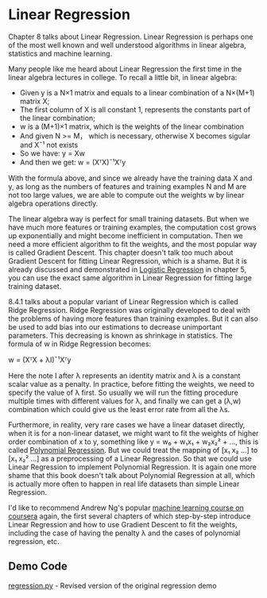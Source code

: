 # Linear Regression

Chapter 8 talks about Linear Regression. Linear Regression is perhaps one of the most well known and well understood algorithms in linear algebra, statistics and machine learning.

Many people like me heard about Linear Regression the first time in the linear algebra lectures in college. To recall a little bit, in linear algebra:
- Given y is a N&#00215;1 matrix and equals to a linear combination of a N&#00215;(M+1) matrix X;
- The first column of X is all constant 1, represents the constants part of the linear combination;
- w is a (M+1)&#00215;1 matrix, which is the weights of the linear combination
- And given N >= M， which is necessary, otherwise X becomes sigular and X&#00175;&#00185; not exists
- So we have: y = Xw
- And then we get: w = (X&#07488;X)&#00175;&#00185;X&#07488;y

With the formula above, and since we already have the training data X and y, as long as the numbers of features and training examples N and M are not too large values, we are able to compute out the weights w by linear algebra operations directly. 

The linear algebra way is perfect for small training datasets. But when we have much more features or training examples, the computation cost grows up exponentially and might become inefficient in computation. Then we need a more efficient algorithm to fit the weights, and the most popular way is called Gradient Descent. This chapter doesn't talk too much about Gradient Descent for fitting Linear Regression, which is a shame. But it is already discussed and demonstrated in [Logistic Regression](../ch05/README.md) in chapter 5, you can use the exact same algorithm in Linear Regression for fitting large training dataset.

8.4.1 talks about a popular variant of Linear Regression which is called Ridge Regression. Ridge Regression was originally developed to deal with the problems of having more features than training examples. But it can also be used to add bias into our estimations to decrease unimportant parameters. This decreasing is known as shrinkage in statistics. The formula of w in Ridge Regression becomes:

w = (X&#07488;X + &#00955;I)&#00175;&#00185;X&#07488;y

Here the note I after &#00955; represents an identity matrix and &#00955; is a constant scalar value as a penalty. In practice, before fitting the weights, we need to specify the value of &#00955; first. So usually we will run the fitting procedure multiple times with different values for &#00955;, and finally we can get a (&#00955;,w) combination which could give us the least error rate from all the &#00955;s.

Furthermore, in reality, very rare cases we have a linear dataset directly, when it is for a non-linear dataset, we might want to fit the weights of higher order combination of x to y, something like y = w&#008320; + w&#008321;x&#008321; + w&#008322;x&#008322;&#00178; + ..., this is called [Polynomial Regression](https://en.wikipedia.org/wiki/Polynomial_regression). But we could treat the mapping of [x&#008321; x&#008322; ...] to [x&#008321; x&#008322;&#00178; ...] as a preprocessing of a Linear Regression. So that we could use Linear Regression to implement Polynomial Regression. It is again one more shame that this book doesn't talk about Polynomial Regression at all, which is actually more often to happen in real life datasets than simple Linear Regression.

I'd like to recommend Andrew Ng's popular [machine learning course on coursera](https://www.coursera.org/learn/machine-learning) again, the first several chapters of which step-by-step introduce Linear Regression and how to use Gradient Descent to fit the weights, including the case of having the penalty &#00955; and the cases of polynomial regression, etc.

## Demo Code

[regression.py](regression.py) - Revised version of the original regression demo
